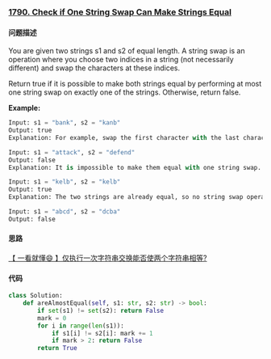 ### [1790. Check if One String Swap Can Make Strings Equal](https://leetcode-cn.com/problems/check-if-one-string-swap-can-make-strings-equal/)

#### 问题描述
You are given two strings s1 and s2 of equal length. A string swap is an operation where you choose two indices in a string (not necessarily different) and swap the characters at these indices.

Return true if it is possible to make both strings equal by performing at most one string swap on exactly one of the strings. Otherwise, return false.

**Example:**
```python
Input: s1 = "bank", s2 = "kanb"
Output: true
Explanation: For example, swap the first character with the last character of s2 to make "bank".
```
```python
Input: s1 = "attack", s2 = "defend"
Output: false
Explanation: It is impossible to make them equal with one string swap.
```
```python
Input: s1 = "kelb", s2 = "kelb"
Output: true
Explanation: The two strings are already equal, so no string swap operation is required.
```
```python
Input: s1 = "abcd", s2 = "dcba"
Output: false
```

#### 思路
[【 一看就懂😄 】仅执行一次字符串交换能否使两个字符串相等?](https://leetcode-cn.com/problems/check-if-one-string-swap-can-make-strings-equal/solution/yi-kan-jiu-dong-jin-zhi-xing-yi-ci-zi-fu-qek6/)
#### 代码

```python
class Solution:
    def areAlmostEqual(self, s1: str, s2: str) -> bool:
        if set(s1) != set(s2): return False
        mark = 0
        for i in range(len(s1)):
            if s1[i] != s2[i]: mark += 1
            if mark > 2: return False
        return True
```
